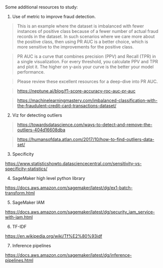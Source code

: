 Some additional resources to study:

1. Use of metric to improve fraud detection.

> This is an example where the dataset is imbalanced with fewer instances of positive class because of a fewer number of actual fraud records in the dataset. In such scenarios where we care more about the positive class, then using PR AUC is a better choice, which is more sensitive to the improvements for the positive class.

> PR AUC is a curve that combines precision (PPV) and Recall (TPR) in a single visualization. For every threshold, you calculate PPV and TPR and plot it. The higher on y-axis your curve is the better your model performance.

> Please review these excellent resources for a deep-dive into PR AUC.

> https://neptune.ai/blog/f1-score-accuracy-roc-auc-pr-auc

> https://machinelearningmastery.com/imbalanced-classification-with-the-fraudulent-credit-card-transactions-dataset/

2. Viz for detecting outliers

> https://towardsdatascience.com/ways-to-detect-and-remove-the-outliers-404d16608dba

> https://humansofdata.atlan.com/2017/10/how-to-find-outliers-data-set/

3. Specificity

https://www.statisticshowto.datasciencecentral.com/sensitivity-vs-specificity-statistics/

4. SageMaker high level python library

https://docs.aws.amazon.com/sagemaker/latest/dg/ex1-batch-transform.html

5. SageMaker IAM

https://docs.aws.amazon.com/sagemaker/latest/dg/security_iam_service-with-iam.html

6. TF-IDF

https://en.wikipedia.org/wiki/Tf%E2%80%93idf

7. Inference pipelines

https://docs.aws.amazon.com/sagemaker/latest/dg/inference-pipelines.html



